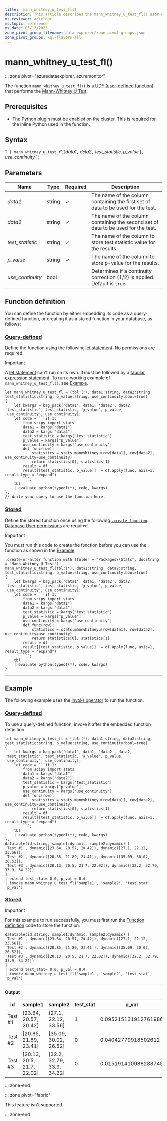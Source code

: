 ```yaml
---
title:  mann_whitney_u_test_fl()
description: This article describes the mann_whitney_u_test_fl() user-defined function in Azure Data Explorer.
ms.reviewer: adieldar
ms.topic: reference
ms.date: 03/13/2023
zone_pivot_group_filename: data-explorer/zone-pivot-groups.json
zone_pivot_groups: kql-flavors-all
---
```

# mann_whitney_u_test_fl()

::: zone pivot="azuredataexplorer, azuremonitor"

The function `mann_whitney_u_test_fl()` is a [UDF (user-defined function)](../query/functions/user-defined-functions.md) that performs the [Mann-Whitney U Test](https://en.wikipedia.org/wiki/Mann%E2%80%93Whitney_U_test).

## Prerequisites

* The Python plugin must be [enabled on the cluster](../query/pythonplugin.md#enable-the-plugin). This is required for the inline Python used in the function.

## Syntax

`T | mann_whitney_u_test_fl(`*data1*`,` *data2*`,` *test_statistic*`,`*p_value* [`,` *use_continuity* ]`)`

## Parameters

|Name|Type|Required|Description|
|--|--|--|--|
|*data1*|string|&check;|The name of the column containing the first set of data to be used for the test.|
|*data2*|string|&check;|The name of the column containing the second set of data to be used for the test.|
|*test_statistic*|string|&check;|The name of the column to store test statistic value for the results.|
|*p_value*|string|&check;|The name of the column to store p-value for the results.|
|*use_continuity*|bool| |Determines if a continuity correction (1/2) is applied. Default is `true`.|

## Function definition

You can define the function by either embedding its code as a query-defined function, or creating it as a stored function in your database, as follows:

### [Query-defined](#tab/query-defined)

Define the function using the following [let statement](../query/letstatement.md). No permissions are required.

> [!IMPORTANT]
> A [let statement](../query/letstatement.md) can't run on its own. It must be followed by a [tabular expression statement](../query/tabularexpressionstatements.md). To run a working example of `mann_whitney_u_test_fl()`, see [Example](#example).

~~~kusto
let mann_whitney_u_test_fl = (tbl:(*), data1:string, data2:string, test_statistic:string, p_value:string, use_continuity:bool=true)
{
    let kwargs = bag_pack('data1', data1, 'data2', data2, 'test_statistic', test_statistic, 'p_value', p_value, 'use_continuity', use_continuity);
    let code = ```if 1:
        from scipy import stats
        data1 = kargs["data1"]
        data2 = kargs["data2"]
        test_statistic = kargs["test_statistic"]
        p_value = kargs["p_value"]
        use_continuity = kargs["use_continuity"]
        def func(row):
            statistics = stats.mannwhitneyu(row[data1], row[data2], use_continuity=use_continuity)
            return statistics[0], statistics[1]
        result = df
        result[[test_statistic, p_value]]  = df.apply(func, axis=1, result_type = "expand")
        ```;
    tbl
    | evaluate python(typeof(*), code, kwargs)
};
// Write your query to use the function here.
~~~

### [Stored](#tab/stored)

Define the stored function once using the following [`.create function`](../management/create-function.md). [Database User permissions](../management/access-control/role-based-access-control.md) are required.

> [!IMPORTANT]
> You must run this code to create the function before you can use the function as shown in the [Example](#example).

~~~kusto
.create-or-alter function with (folder = "Packages\\Stats", docstring = "Mann-Whitney U Test")
mann_whitney_u_test_fl(tbl:(*), data1:string, data2:string, test_statistic:string, p_value:string, use_continuity:bool=true)
{
    let kwargs = bag_pack('data1', data1, 'data2', data2, 'test_statistic', test_statistic, 'p_value', p_value, 'use_continuity', use_continuity);
    let code = ```if 1:
        from scipy import stats
        data1 = kargs["data1"]
        data2 = kargs["data2"]
        test_statistic = kargs["test_statistic"]
        p_value = kargs["p_value"]
        use_continuity = kargs["use_continuity"]
        def func(row):
            statistics = stats.mannwhitneyu(row[data1], row[data2], use_continuity=use_continuity)
            return statistics[0], statistics[1]
        result = df
        result[[test_statistic, p_value]]  = df.apply(func, axis=1, result_type = "expand")
        ```;
    tbl
    | evaluate python(typeof(*), code, kwargs)
}
~~~

---

## Example

The following example uses the [invoke operator](../query/invokeoperator.md) to run the function.

### [Query-defined](#tab/query-defined)

To use a query-defined function, invoke it after the embedded function definition.

~~~kusto
let mann_whitney_u_test_fl = (tbl:(*), data1:string, data2:string, test_statistic:string, p_value:string, use_continuity:bool=true)
{
    let kwargs = bag_pack('data1', data1, 'data2', data2, 'test_statistic', test_statistic, 'p_value', p_value, 'use_continuity', use_continuity);
    let code = ```if 1:
        from scipy import stats
        data1 = kargs["data1"]
        data2 = kargs["data2"]
        test_statistic = kargs["test_statistic"]
        p_value = kargs["p_value"]
        use_continuity = kargs["use_continuity"]
        def func(row):
            statistics = stats.mannwhitneyu(row[data1], row[data2], use_continuity=use_continuity)
            return statistics[0], statistics[1]
        result = df
        result[[test_statistic, p_value]]  = df.apply(func, axis=1, result_type = "expand")
        ```;
    tbl
    | evaluate python(typeof(*), code, kwargs)
};
datatable(id:string, sample1:dynamic, sample2:dynamic) [
'Test #1', dynamic([23.64, 20.57, 20.42]), dynamic([27.1, 22.12, 33.56]),
'Test #2', dynamic([20.85, 21.89, 23.41]), dynamic([35.09, 30.02, 26.52]),
'Test #3', dynamic([20.13, 20.5, 21.7, 22.02]), dynamic([32.2, 32.79, 33.9, 34.22])
]
| extend test_stat= 0.0, p_val = 0.0
| invoke mann_whitney_u_test_fl('sample1', 'sample2', 'test_stat', 'p_val')
~~~

### [Stored](#tab/stored)

> [!IMPORTANT]
> For this example to run successfully, you must first run the [Function definition](#function-definition) code to store the function.

~~~kusto
datatable(id:string, sample1:dynamic, sample2:dynamic) [
'Test #1', dynamic([23.64, 20.57, 20.42]), dynamic([27.1, 22.12, 33.56]),
'Test #2', dynamic([20.85, 21.89, 23.41]), dynamic([35.09, 30.02, 26.52]),
'Test #3', dynamic([20.13, 20.5, 21.7, 22.02]), dynamic([32.2, 32.79, 33.9, 34.22])
]
| extend test_stat= 0.0, p_val = 0.0
| invoke mann_whitney_u_test_fl('sample1', 'sample2', 'test_stat', 'p_val')
~~~

---

**Output**

| id | sample1 | sample2 | test_stat | p_val |
|---|---|---|---|---|
| Test #1 | [23.64, 20.57, 20.42] | [27.1, 22.12, 33.56] | 1 | 0.095215131912761986 |
| Test #2 | [20.85, 21.89, 23.41] | [35.09, 30.02, 26.52] | 0 | 0.04042779918502612 |
| Test #3 | [20.13, 20.5, 21.7, 22.02] | [32.2, 32.79, 33.9, 34.22] | 0 | 0.015191410988288745 |

::: zone-end

::: zone pivot="fabric"

This feature isn't supported.

::: zone-end